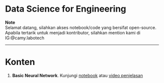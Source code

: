 # Data Science for Engineering
**Note** <br>
Selamat datang, silahkan akses notebook/code yang bersifat open-source. <br>
Apabila tertarik untuk menjadi kontributor, silahkan mention kami di IG:@camy.labotech

---
# Konten
1. **Basic Neural Network**. Kunjungi [notebook](https://github.com/camy-labotech/data-science-engineering/blob/main/basic/Neural_Network_Dasar.ipynb) atau [video penjelasan](https://www.youtube.com/watch?v=oIOoD7OE-7M)
